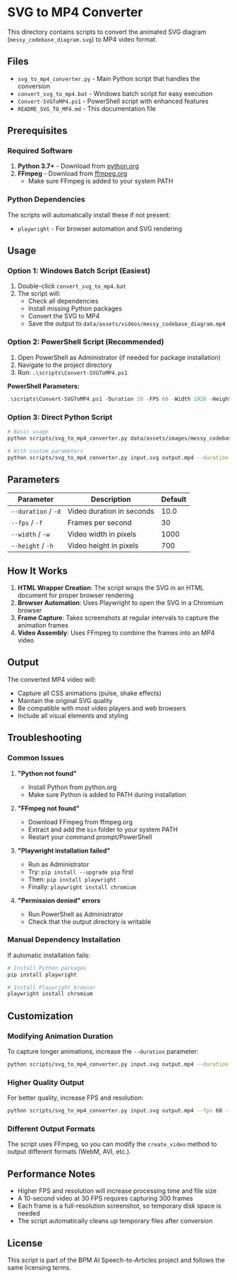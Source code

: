 # SVG to MP4 Converter

This directory contains scripts to convert the animated SVG diagram (`messy_codebase_diagram.svg`) to MP4 video format.

## Files

- `svg_to_mp4_converter.py` - Main Python script that handles the conversion
- `convert_svg_to_mp4.bat` - Windows batch script for easy execution
- `Convert-SVGToMP4.ps1` - PowerShell script with enhanced features
- `README_SVG_TO_MP4.md` - This documentation file

## Prerequisites

### Required Software

1. **Python 3.7+** - Download from [python.org](https://www.python.org/downloads/)
2. **FFmpeg** - Download from [ffmpeg.org](https://ffmpeg.org/download.html)
   - Make sure FFmpeg is added to your system PATH

### Python Dependencies

The scripts will automatically install these if not present:
- `playwright` - For browser automation and SVG rendering

## Usage

### Option 1: Windows Batch Script (Easiest)

1. Double-click `convert_svg_to_mp4.bat`
2. The script will:
   - Check all dependencies
   - Install missing Python packages
   - Convert the SVG to MP4
   - Save the output to `data/assets/videos/messy_codebase_diagram.mp4`

### Option 2: PowerShell Script (Recommended)

1. Open PowerShell as Administrator (if needed for package installation)
2. Navigate to the project directory
3. Run: `.\scripts\Convert-SVGToMP4.ps1`

**PowerShell Parameters:**
```powershell
.\scripts\Convert-SVGToMP4.ps1 -Duration 20 -FPS 60 -Width 1920 -Height 1080
```

### Option 3: Direct Python Script

```bash
# Basic usage
python scripts/svg_to_mp4_converter.py data/assets/images/messy_codebase_diagram.svg output.mp4

# With custom parameters
python scripts/svg_to_mp4_converter.py input.svg output.mp4 --duration 15 --fps 30 --width 1000 --height 700
```

## Parameters

| Parameter | Description | Default |
|-----------|-------------|---------|
| `--duration` / `-d` | Video duration in seconds | 10.0 |
| `--fps` / `-f` | Frames per second | 30 |
| `--width` / `-w` | Video width in pixels | 1000 |
| `--height` / `-h` | Video height in pixels | 700 |

## How It Works

1. **HTML Wrapper Creation**: The script wraps the SVG in an HTML document for proper browser rendering
2. **Browser Automation**: Uses Playwright to open the SVG in a Chromium browser
3. **Frame Capture**: Takes screenshots at regular intervals to capture the animation frames
4. **Video Assembly**: Uses FFmpeg to combine the frames into an MP4 video

## Output

The converted MP4 video will:
- Capture all CSS animations (pulse, shake effects)
- Maintain the original SVG quality
- Be compatible with most video players and web browsers
- Include all visual elements and styling

## Troubleshooting

### Common Issues

1. **"Python not found"**
   - Install Python from python.org
   - Make sure Python is added to PATH during installation

2. **"FFmpeg not found"**
   - Download FFmpeg from ffmpeg.org
   - Extract and add the `bin` folder to your system PATH
   - Restart your command prompt/PowerShell

3. **"Playwright installation failed"**
   - Run as Administrator
   - Try: `pip install --upgrade pip` first
   - Then: `pip install playwright`
   - Finally: `playwright install chromium`

4. **"Permission denied" errors**
   - Run PowerShell as Administrator
   - Check that the output directory is writable

### Manual Dependency Installation

If automatic installation fails:

```bash
# Install Python packages
pip install playwright

# Install Playwright browser
playwright install chromium
```

## Customization

### Modifying Animation Duration

To capture longer animations, increase the `--duration` parameter:
```bash
python scripts/svg_to_mp4_converter.py input.svg output.mp4 --duration 20
```

### Higher Quality Output

For better quality, increase FPS and resolution:
```bash
python scripts/svg_to_mp4_converter.py input.svg output.mp4 --fps 60 --width 1920 --height 1080
```

### Different Output Formats

The script uses FFmpeg, so you can modify the `create_video` method to output different formats (WebM, AVI, etc.).

## Performance Notes

- Higher FPS and resolution will increase processing time and file size
- A 10-second video at 30 FPS requires capturing 300 frames
- Each frame is a full-resolution screenshot, so temporary disk space is needed
- The script automatically cleans up temporary files after conversion

## License

This script is part of the BPM AI Speech-to-Articles project and follows the same licensing terms.
